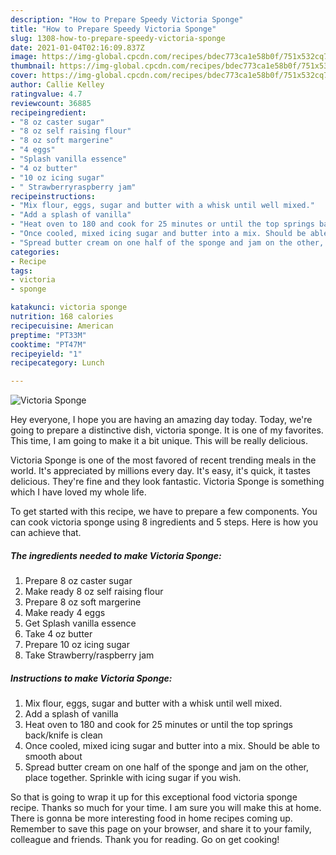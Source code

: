 ```yaml
---
description: "How to Prepare Speedy Victoria Sponge"
title: "How to Prepare Speedy Victoria Sponge"
slug: 1308-how-to-prepare-speedy-victoria-sponge
date: 2021-01-04T02:16:09.837Z
image: https://img-global.cpcdn.com/recipes/bdec773ca1e58b0f/751x532cq70/victoria-sponge-recipe-main-photo.jpg
thumbnail: https://img-global.cpcdn.com/recipes/bdec773ca1e58b0f/751x532cq70/victoria-sponge-recipe-main-photo.jpg
cover: https://img-global.cpcdn.com/recipes/bdec773ca1e58b0f/751x532cq70/victoria-sponge-recipe-main-photo.jpg
author: Callie Kelley
ratingvalue: 4.7
reviewcount: 36885
recipeingredient:
- "8 oz caster sugar"
- "8 oz self raising flour"
- "8 oz soft margerine"
- "4 eggs"
- "Splash vanilla essence"
- "4 oz butter"
- "10 oz icing sugar"
- " Strawberryraspberry jam"
recipeinstructions:
- "Mix flour, eggs, sugar and butter with a whisk until well mixed."
- "Add a splash of vanilla"
- "Heat oven to 180 and cook for 25 minutes or until the top springs back/knife is clean"
- "Once cooled, mixed icing sugar and butter into a mix. Should be able to smooth about"
- "Spread butter cream on one half of the sponge and jam on the other, place together. Sprinkle with icing sugar if you wish."
categories:
- Recipe
tags:
- victoria
- sponge

katakunci: victoria sponge 
nutrition: 168 calories
recipecuisine: American
preptime: "PT33M"
cooktime: "PT47M"
recipeyield: "1"
recipecategory: Lunch

---
```



![Victoria Sponge](https://img-global.cpcdn.com/recipes/bdec773ca1e58b0f/751x532cq70/victoria-sponge-recipe-main-photo.jpg)

Hey everyone, I hope you are having an amazing day today. Today, we're going to prepare a distinctive dish, victoria sponge. It is one of my favorites. This time, I am going to make it a bit unique. This will be really delicious.



Victoria Sponge is one of the most favored of recent trending meals in the world. It's appreciated by millions every day. It's easy, it's quick, it tastes delicious. They're fine and they look fantastic. Victoria Sponge is something which I have loved my whole life.


To get started with this recipe, we have to prepare a few components. You can cook victoria sponge using 8 ingredients and 5 steps. Here is how you can achieve that.

<!--inarticleads1-->

##### The ingredients needed to make Victoria Sponge:

1. Prepare 8 oz caster sugar
1. Make ready 8 oz self raising flour
1. Prepare 8 oz soft margerine
1. Make ready 4 eggs
1. Get Splash vanilla essence
1. Take 4 oz butter
1. Prepare 10 oz icing sugar
1. Take  Strawberry/raspberry jam




<!--inarticleads2-->

##### Instructions to make Victoria Sponge:

1. Mix flour, eggs, sugar and butter with a whisk until well mixed.
1. Add a splash of vanilla
1. Heat oven to 180 and cook for 25 minutes or until the top springs back/knife is clean
1. Once cooled, mixed icing sugar and butter into a mix. Should be able to smooth about
1. Spread butter cream on one half of the sponge and jam on the other, place together. Sprinkle with icing sugar if you wish.




So that is going to wrap it up for this exceptional food victoria sponge recipe. Thanks so much for your time. I am sure you will make this at home. There is gonna be more interesting food in home recipes coming up. Remember to save this page on your browser, and share it to your family, colleague and friends. Thank you for reading. Go on get cooking!
